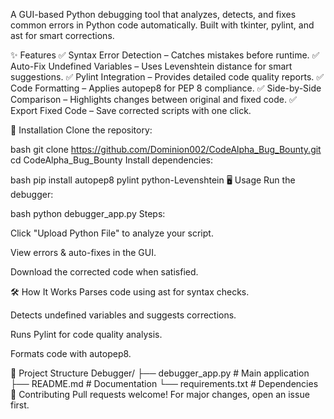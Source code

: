 A GUI-based Python debugging tool that analyzes, detects, and fixes common errors in Python code automatically. Built with tkinter, pylint, and ast for smart corrections.

✨ Features
✅ Syntax Error Detection – Catches mistakes before runtime.
✅ Auto-Fix Undefined Variables – Uses Levenshtein distance for smart suggestions.
✅ Pylint Integration – Provides detailed code quality reports.
✅ Code Formatting – Applies autopep8 for PEP 8 compliance.
✅ Side-by-Side Comparison – Highlights changes between original and fixed code.
✅ Export Fixed Code – Save corrected scripts with one click.

🚀 Installation
Clone the repository:

bash
git clone https://github.com/Dominion002/CodeAlpha_Bug_Bounty.git
cd CodeAlpha_Bug_Bounty
Install dependencies:

bash
pip install autopep8 pylint python-Levenshtein
🖥️ Usage
Run the debugger:

bash
python debugger_app.py
Steps:

Click "Upload Python File" to analyze your script.

View errors & auto-fixes in the GUI.

Download the corrected code when satisfied.

🛠️ How It Works
Parses code using ast for syntax checks.

Detects undefined variables and suggests corrections.

Runs Pylint for code quality analysis.

Formats code with autopep8.

📂 Project Structure
Debugger/
├── debugger_app.py      # Main application
├── README.md           # Documentation
└── requirements.txt    # Dependencies
🤝 Contributing
Pull requests welcome! For major changes, open an issue first.

